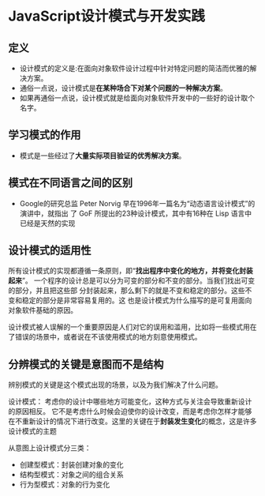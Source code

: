 # JavaScript设计模式与开发实践

## 定义
- 设计模式的定义是:在面向对象软件设计过程中针对特定问题的简洁而优雅的解决方案。
- 通俗一点说，设计模式是**在某种场合下对某个问题的一种解决方案**。
- 如果再通俗一点说，设计模式就是给面向对象软件开发中的一些好的设计取个名字。

## 学习模式的作用
- 模式是一些经过了**大量实际项目验证的优秀解决方案**。

## 模式在不同语言之间的区别
- Google的研究总监 Peter Norvig 早在1996年一篇名为“动态语言设计模式”的演讲中，就指出 了 GoF 所提出的23种设计模式，其中有16种在 Lisp 语言中已经是天然的实现

## 设计模式的适用性
所有设计模式的实现都遵循一条原则，即“**找出程序中变化的地方，并将变化封装起来**”。 一个程序的设计总是可以分为可变的部分和不变的部分。当我们找出可变的部分，并且把这些部 分封装起来，那么剩下的就是不变和稳定的部分。这些不变和稳定的部分是非常容易复用的。这 也是设计模式为什么描写的是可复用面向对象软件基础的原因。

设计模式被人误解的一个重要原因是人们对它的误用和滥用，比如将一些模式用在了错误的场景中，或者说在不该使用模式的地方刻意使用模式。

## 分辨模式的关键是意图而不是结构
辨别模式的关键是这个模式出现的场景，以及为我们解决了什么问题。


设计模式：
考虑你的设计中哪些地方可能变化，这种方式与关注会导致重新设计的原因相反。 它不是考虑什么时候会迫使你的设计改变，而是考虑你怎样才能够在不重新设计的情况下进行改变。这里的关键在于**封装发生变化**的概念，这是许多设计模式的主题

从意图上设计模式分三类：
  - 创建型模式：封装创建对象的变化
  - 结构型模式：对象之间的组合关系
  - 行为型模式：对象的行为变化